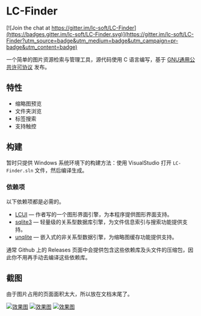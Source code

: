 # LC-Finder

[![Join the chat at https://gitter.im/lc-soft/LC-Finder](https://badges.gitter.im/lc-soft/LC-Finder.svg)](https://gitter.im/lc-soft/LC-Finder?utm_source=badge&utm_medium=badge&utm_campaign=pr-badge&utm_content=badge)

一个简单的图片资源检索与管理工具，源代码使用 C 语言编写，基于 [GNU通用公共许可协议](http://www.gnu.org/licenses/gpl-2.0.html) 
发布。

## 特性
- 缩略图预览
- 文件夹浏览
- 标签搜索
- 支持触控

## 构建

暂时只提供 Windows 系统环境下的构建方法：使用 VisualStudio 打开 `LC-Finder.sln` 文件，然后编译生成。

### 依赖项

以下依赖项都是必需的。

 * [LCUI](https://lcui.lc-soft.io) — 作者写的一个图形界面引擎，为本程序提供图形界面支持。
 * [sqlite3](https://www.sqlite.org/) — 轻量级的关系型数据库引擎，为文件信息索引与搜索功能提供支持。
 * [unqlite](https://www.unqlite.org/) — 嵌入式的非关系型数据引擎，为缩略图缓存功能提供支持。
 
通常 Github 上的 Releases 页面中会提供包含这些依赖库及头文件的压缩包，因此你不用再手动去编译这些依赖库。

## 截图

由于图片占用的页面面积太大，所以放在文档末尾了。

[![](https://cloud.githubusercontent.com/assets/1730073/16550438/0dc2374c-41dd-11e6-85be-b7103df79a7b.png "效果图")](https://cloud.githubusercontent.com/assets/1730073/16550438/0dc2374c-41dd-11e6-85be-b7103df79a7b.png)
[![](https://cloud.githubusercontent.com/assets/1730073/16550610/2d4350e0-41df-11e6-980c-061a0ea160b5.png "效果图")](https://cloud.githubusercontent.com/assets/1730073/16550610/2d4350e0-41df-11e6-980c-061a0ea160b5.png)
[![](https://cloud.githubusercontent.com/assets/1730073/15278979/e7943edc-1b51-11e6-87ab-7fc673b978b2.png "效果图")](https://cloud.githubusercontent.com/assets/1730073/15278979/e7943edc-1b51-11e6-87ab-7fc673b978b2.png)
